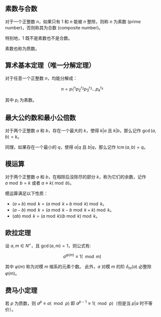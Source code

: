 
## 素数与合数

对于一个正整数 $n$，如果只有 $1$ 和 $n$ 能被 $n$ 整除，则称 $n$ 为素数 (prime number)，否则称其为合数 (composite number)。

特别地，$1$ 既不是素数也不是合数。

素数也称为质数。

## 算术基本定理（唯一分解定理）

对于任意一个正整数 $n$，均能分解成：

$$
n=p_1^{r_1}p_2^{r_2}p_3^{r_3}\ldots p_k^{r_k}
$$

其中 $p_i$ 为素数。

## 最大公约数和最小公倍数 

对于两个正整数 $a$ 和 $b$，存在一个最大的 $k$，使得 $k|a$ 且 $k|b$，那么记作 $\gcd(a,b)=k$。

同理，如果存在一个最小的 $q$，使得 $a|q$ 且 $b|q$，那么记作 $\operatorname{lcm}(a,b)=q$。


## 模运算

对于两个正整数 $a$ 和 $b$，在相除后没除尽的部分 $k$，称为它们的余数，记作 $a\bmod b=k$ 或者 $a\equiv k(\bmod b)$。

模运算满足以下性质：

- $(a+b)\bmod k = (a\bmod k + b\bmod k)\bmod k$。
- $(a-b)\bmod k = (a\bmod k - b\bmod k + k)\bmod k$。
- $(ab)\bmod k = (a\bmod k)(b\bmod k)\bmod k$。

## 欧拉定理

设 $a,m \in N^{+}$，且 $\gcd(a,m) = 1$，则公式有:

$$
a^{\varphi (m)} \equiv 1(\mod m)
$$

其中 $\varphi (m)$ 称为对模 $m$ 缩系的元素个数。
此外，$a$ 对模 $m$ 的阶 $\delta_m(a)$ 必整除 $\varphi (m)$。

## 费马小定理

若 $p$ 为质数，则 $a^{p} \equiv a(\mod\,p)$ 即 $a^{p-1} \equiv 1(\mod\,p)$（但是当 $p|a$ 时不等价）。
